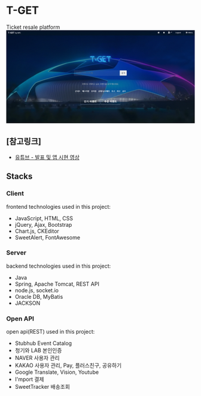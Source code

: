 # T-GET 
Ticket resale platform  
![Alt text](/tgetmain.gif "Optional title")

## [참고링크]
* [유튜브 - 발표 및 앱 시현 영상](https://www.youtube.com/watch?v=6gp4n4FbjIg)

## Stacks
### Client 
frontend technologies used in this project:

* JavaScript, HTML, CSS
* jQuery, Ajax, Bootstrap
* Chart.js, CKEditor
* SweetAlert, FontAwesome

### Server 
backend technologies used in this project:

* Java
* Spring, Apache Tomcat, REST API
* node.js, socket.io
* Oracle DB, MyBatis
* JACKSON

### Open API 
open api(REST) used in this project:

* Stubhub Event Catalog
* 청기와 LAB 본인인증 
* NAVER 사용자 관리
* KAKAO 사용자 관리, Pay, 플러스친구, 공유하기
* Google Translate, Vision, Youtube
* I'mport 결제
* SweetTracker 배송조회 
